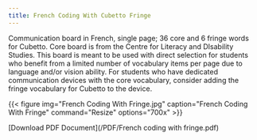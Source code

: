 ```yaml
---
title: French Coding With Cubetto Fringe
---
```


Communication board in French, single page; 36 core and 6 fringe words for Cubetto.  Core board is from the Centre for Literacy and DIsability Studies.
This board is meant to be used with direct selection for students who benefit from a limited number of vocabulary items per page due to  language and/or vision ability.
For students who have dedicated communication devices with the core vocabulary, consider adding the fringe vocabulary for Cubetto to the device.

{{< figure
img="French Coding With Fringe.jpg"
caption="French Coding With Fringe"
command="Resize"
options="700x" >}}

[Download PDF Document](/PDF/French coding with fringe.pdf)
